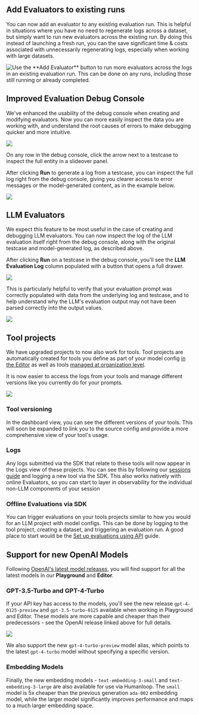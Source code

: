 ## Add Evaluators to existing runs

You can now add an evaluator to any existing evaluation run. This is helpful in situations where you have no need to regenerate logs across a dataset, but simply want to run new evaluators across the existing run. By doing this instead of launching a fresh run, you can the save significant time & costs associated with unnecessarily regenerating logs, especially when working with large datasets.

<img src="../../../assets/images/b5d4dbe-image.png" alt="Use the **Add Evaluator** button to run more evaluators across the logs in an existing evaluation run. This can be done on any runs, including those still running or already completed." />

## Improved Evaluation Debug Console

We've enhanced the usability of the debug console when creating and modifying evaluators. Now you can more easily inspect the data you are working with, and understand the root causes of errors to make debugging quicker and more intuitive.

![](../../../assets/images/d8f52a0-image.png)

On any row in the debug console, click the arrow next to a testcase to inspect the full entity in a slideover panel.

After clicking **Run** to generate a log from a testcase, you can inspect the full log right from the debug console, giving you clearer access to error messages or the model-generated content, as in the example below.

![](../../../assets/images/cb26b9c-image.png)

## LLM Evaluators

We expect this feature to be most useful in the case of creating and debugging LLM evaluators. You can now inspect the log of the LLM evaluation itself right from the debug console, along with the original testcase and model-generated log, as described above.

After clicking **Run** on a testcase in the debug console, you'll see the **LLM Evaluation Log** column populated with a button that opens a full drawer.

![](../../../assets/images/6592a06-image.png)

This is particularly helpful to verify that your evaluation prompt was correctly populated with data from the underlying log and testcase, and to help understand why the LLM's evaluation output may not have been parsed correctly into the output values.

![](../../../assets/images/374fc50-image.png)

## Tool projects

We have upgraded projects to now also work for tools. Tool projects are automatically created for tools you define as part of your model config [in the Editor](/docs/guides/create-a-tool-in-the-editor) as well as tools [managed at organization level](/docs/guides/link-a-jsonschema-tool).

It is now easier to access the logs from your tools and manage different versions like you currently do for your prompts.

![](../../../assets/images/4d0381c-image.png)

### Tool versioning

In the dashboard view, you can see the different versions of your tools. This will soon be expanded to link you to the source config and provide a more comprehensive view of your tool's usage.

### Logs

Any logs submitted via the SDK that relate to these tools will now appear in the Logs view of these projects. You can see this by following our [sessions guide](https://dash.readme.com/project/humanloop/v4.0/docs/logging-session-traces) and logging a new tool via the SDK. This also works natively with online Evaluators, so you can start to layer in observability for the individual non-LLM components of your session

### Offline Evaluations via SDK

You can trigger evaluations on your tools projects similar to how you would for an LLM project with model configs. This can be done by logging to the tool project, creating a dataset, and triggering an evaluation run. A good place to start would be the [Set up evaluations using API](/docs/guides/evaluations-using-api) guide.

## Support for new OpenAI Models

Following [OpenAI's latest model releases](https://openai.com/blog/new-embedding-models-and-api-updates), you will find support for all the latest models in our **Playground** and **Editor**.

### GPT-3.5-Turbo and GPT-4-Turbo

If your API key has access to the models, you'll see the new release `gpt-4-0125-preview` and `gpt-3.5-turbo-0125` available when working in Playground and Editor. These models are more capable and cheaper than their predecessors - see the OpenAI release linked above for full details.

![](../../../assets/images/7f7750a-image.png)

We also support the new `gpt-4-turbo-preview` model alias, which points to the latest `gpt-4-turbo` model without specifying a specific version.

### Embedding Models

Finally, the new embedding models - `text-embedding-3-small` and `text-embedding-3-large` are also available for use via Humanloop. The `small` model is 5x cheaper than the previous generation `ada-002` embedding model, while the larger model significantly improves performance and maps to a much larger embedding space.
